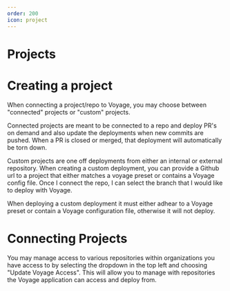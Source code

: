 ```yaml
---
order: 200
icon: project
---
```


# Projects

# Creating a project

When connecting a project/repo to Voyage, you may choose between "connected" projects
or "custom" projects.

Connected projects are meant to be connected to a repo and deploy PR's on demand and
also update the deployments when new commits are pushed. When a PR is closed or merged,
that deployment will automatically be torn down.

Custom projects are one off deployments from either an internal or external repository.
When creating a custom deployment, you can provide a Github url to a project that either matches
a voyage preset or contains a Voyage config file. Once I connect the repo, I can select the branch that
I would like to deploy with Voyage.

When deploying a custom deployment it must either adhear to a Voyage preset or contain a Voyage
configuration file, otherwise it will not deploy.

# Connecting Projects

You may manage access to various repositories within organizations you have access to by
selecting the dropdown in the top left and choosing "Update Voyage Access". This will allow
you to manage with repositories the Voyage application can access and deploy from.

